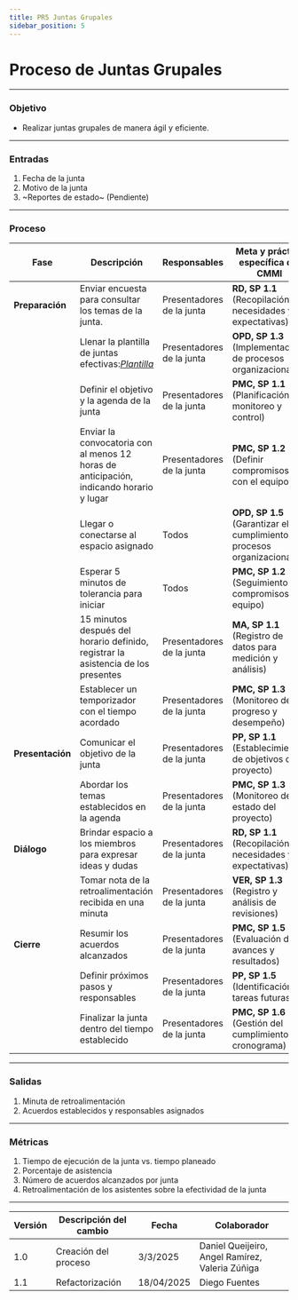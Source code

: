 ```yaml
---
title: PR5 Juntas Grupales
sidebar_position: 5
---
```


# Proceso de Juntas Grupales

---

### Objetivo

- Realizar juntas grupales de manera ágil y eficiente.

---

### Entradas

1. Fecha de la junta
2. Motivo de la junta
3. ~Reportes de estado~ (Pendiente)

---

### Proceso

| Fase             | Descripción                                                                                                                                                       | Responsables              | Meta y práctica específica del CMMI                                       |
| ---------------- | ----------------------------------------------------------------------------------------------------------------------------------------------------------------- | ------------------------- | ------------------------------------------------------------------------- |
| **Preparación**  | Enviar encuesta para consultar los temas de la junta.                                                                                                             | Presentadores de la junta | **RD, SP 1.1** (Recopilación de necesidades y expectativas)               |
|                  | Llenar la plantilla de juntas efectivas:<u>_[Plantilla](https://docs.google.com/document/d/1kQ_WNJF6ZAqBEqnu3a1I7ls6aLCqXvPdEHlpKwQGfEM/edit?usp=drive_link)_</u> | Presentadores de la junta | **OPD, SP 1.3** (Implementación de procesos organizacionales)             |
|                  | Definir el objetivo y la agenda de la junta                                                                                                                       | Presentadores de la junta | **PMC, SP 1.1** (Planificación de monitoreo y control)                    |
|                  | Enviar la convocatoria con al menos 12 horas de anticipación, indicando horario y lugar                                                                           | Presentadores de la junta | **PMC, SP 1.2** (Definir compromisos con el equipo)                       |
|                  | Llegar o conectarse al espacio asignado                                                                                                                           | Todos                     | **OPD, SP 1.5** (Garantizar el cumplimiento de procesos organizacionales) |
|                  | Esperar 5 minutos de tolerancia para iniciar                                                                                                                      | Todos                     | **PMC, SP 1.2** (Seguimiento de compromisos del equipo)                   |
|                  | 15 minutos después del horario definido, registrar la asistencia de los presentes                                                                                 | Presentadores de la junta | **MA, SP 1.1** (Registro de datos para medición y análisis)               |
|                  | Establecer un temporizador con el tiempo acordado                                                                                                                 | Presentadores de la junta | **PMC, SP 1.3** (Monitoreo del progreso y desempeño)                      |
| **Presentación** | Comunicar el objetivo de la junta                                                                                                                                 | Presentadores de la junta | **PP, SP 1.1** (Establecimiento de objetivos del proyecto)                |
|                  | Abordar los temas establecidos en la agenda                                                                                                                       | Presentadores de la junta | **PMC, SP 1.3** (Monitoreo del estado del proyecto)                       |
| **Diálogo**      | Brindar espacio a los miembros para expresar ideas y dudas                                                                                                        | Presentadores de la junta | **RD, SP 1.1** (Recopilación de necesidades y expectativas)               |
|                  | Tomar nota de la retroalimentación recibida en una minuta                                                                                                         | Presentadores de la junta | **VER, SP 1.3** (Registro y análisis de revisiones)                       |
| **Cierre**       | Resumir los acuerdos alcanzados                                                                                                                                   | Presentadores de la junta | **PMC, SP 1.5** (Evaluación de avances y resultados)                      |
|                  | Definir próximos pasos y responsables                                                                                                                             | Presentadores de la junta | **PP, SP 1.5** (Identificación de tareas futuras)                         |
|                  | Finalizar la junta dentro del tiempo establecido                                                                                                                  | Presentadores de la junta | **PMC, SP 1.6** (Gestión del cumplimiento del cronograma)                 |

---

### Salidas

1. Minuta de retroalimentación
2. Acuerdos establecidos y responsables asignados

---

### Métricas

1. Tiempo de ejecución de la junta vs. tiempo planeado
2. Porcentaje de asistencia
3. Número de acuerdos alcanzados por junta
4. Retroalimentación de los asistentes sobre la efectividad de la junta

---

| Versión | Descripción del cambio                | Fecha    | Colaborador                |
| ------- | ------------------------------------- | -------- | -------------------------- |
| 1.0     | Creación del proceso | 3/3/2025 | Daniel Queijeiro, Angel Ramírez, Valeria Zúñiga     |
| 1.1     | Refactorización          | 18/04/2025 | Diego Fuentes |
